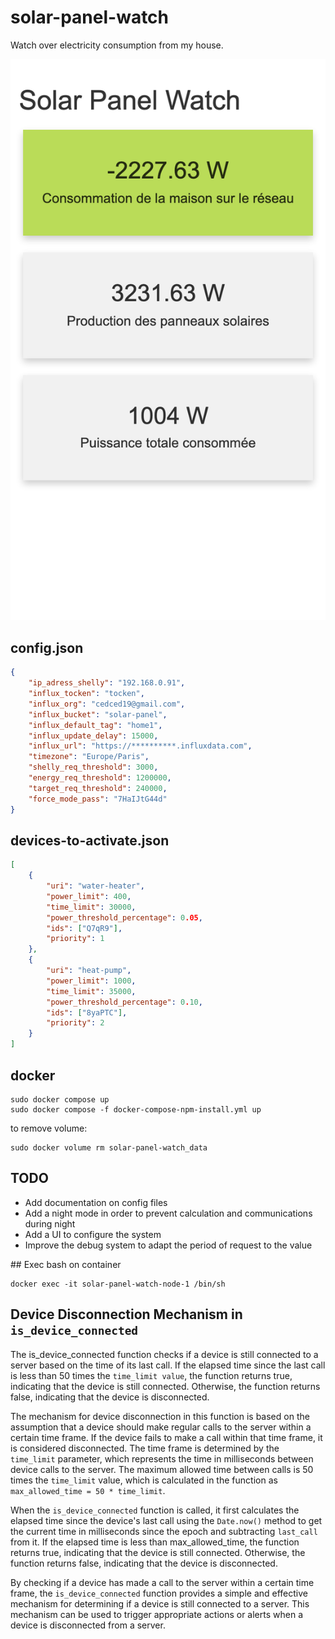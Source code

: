 # solar-panel-watch
Watch over electricity consumption from my house.

![Demo](demo.png)

## config.json

```json
{
    "ip_adress_shelly": "192.168.0.91",
    "influx_tocken": "tocken",
    "influx_org": "cedced19@gmail.com",
    "influx_bucket": "solar-panel",
    "influx_default_tag": "home1",
    "influx_update_delay": 15000,
    "influx_url": "https://**********.influxdata.com",
    "timezone": "Europe/Paris",
    "shelly_req_threshold": 3000,
    "energy_req_threshold": 1200000,
    "target_req_threshold": 240000,
    "force_mode_pass": "7HaIJtG44d"
}
```

## devices-to-activate.json
```json
[
    {
        "uri": "water-heater",
        "power_limit": 400,
        "time_limit": 30000,
        "power_threshold_percentage": 0.05,
        "ids": ["Q7qR9"],
        "priority": 1
    },
    {
        "uri": "heat-pump",
        "power_limit": 1000,
        "time_limit": 35000,
        "power_threshold_percentage": 0.10,
        "ids": ["8yaPTC"],
        "priority": 2
    }
]
```

## docker

```
sudo docker compose up
sudo docker compose -f docker-compose-npm-install.yml up
```

to remove volume:
```
sudo docker volume rm solar-panel-watch_data
```

## TODO

* Add documentation on config files
* Add a night mode in order to prevent calculation and communications during night
* Add a UI to configure the system
* Improve the debug system to adapt the period of request to the value

## Exec bash on container

```
docker exec -it solar-panel-watch-node-1 /bin/sh
```

## Device Disconnection Mechanism in `is_device_connected`

The is_device_connected function checks if a device is still connected to a server based on the time of its last call. If the elapsed time since the last call is less than 50 times the `time_limit value`, the function returns true, indicating that the device is still connected. Otherwise, the function returns false, indicating that the device is disconnected.

The mechanism for device disconnection in this function is based on the assumption that a device should make regular calls to the server within a certain time frame. If the device fails to make a call within that time frame, it is considered disconnected. The time frame is determined by the  `time_limit` parameter, which represents the time in milliseconds between device calls to the server. The maximum allowed time between calls is 50 times the `time_limit` value, which is calculated in the function as `max_allowed_time = 50 * time_limit`.

When the `is_device_connected` function is called, it first calculates the elapsed time since the device's last call using the `Date.now()` method to get the current time in milliseconds since the epoch and subtracting `last_call` from it. If the elapsed time is less than max_allowed_time, the function returns true, indicating that the device is still connected. Otherwise, the function returns false, indicating that the device is disconnected.

By checking if a device has made a call to the server within a certain time frame, the `is_device_connected` function provides a simple and effective mechanism for determining if a device is still connected to a server. This mechanism can be used to trigger appropriate actions or alerts when a device is disconnected from a server.
